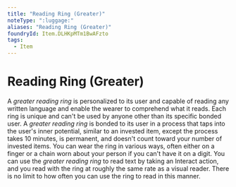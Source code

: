 ```yaml
---
title: "Reading Ring (Greater)"
noteType: ":luggage:"
aliases: "Reading Ring (Greater)"
foundryId: Item.DLHKpMTm1BwAFzto
tags:
  - Item
---
```


# Reading Ring (Greater)

A _greater reading ring_ is personalized to its user and capable of reading any written language and enable the wearer to comprehend what it reads. Each ring is unique and can't be used by anyone other than its specific bonded user. A _greater reading ring_ is bonded to its user in a process that taps into the user's inner potential, similar to an invested item, except the process takes 10 minutes, is permanent, and doesn't count toward your number of invested items. You can wear the ring in various ways, often either on a finger or a chain worn about your person if you can't have it on a digit. You can use the _greater reading ring_ to read text by taking an Interact action, and you read with the ring at roughly the same rate as a visual reader. There is no limit to how often you can use the ring to read in this manner.
